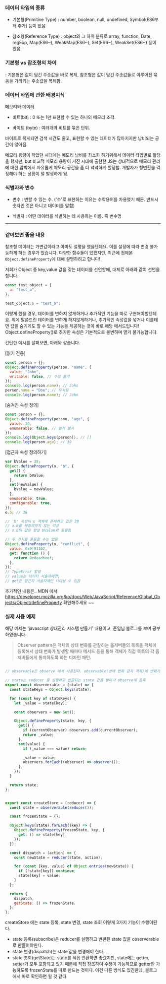 ### 데이터 타입의 종류

- 기본형(Primitive Type)
  : number, boolean, null, undefined, Symbol(ES6부터 추가) 등이 있음

- 참조형(Reference Type)
  : object와 그 하위 분류로 array, function, Date, regExp, Map(ES6~), WeakMap(ES6~), Set(ES6~), WeakSet(ES6~) 등이 있음

### 기본형 vs 참조형의 차이

: 기본형은 값이 담긴 주솟값을 바로 복제, 참조형은 값이 담긴 주솟값들로 이루어진 묶음을 가리키는 주솟값을 복제함.

### 데이터 타입에 관한 배경지식

메모리와 데이터 <br>

- 비트(bit) : 0 또는 1만 표현할 수 있는 하나의 메모리 조각.

- 바이트 (byte) : 여러개의 비트를 묶은 단위. <br>

바이트로 묶게되면 검색 시간도 줄고, 표현할 수 있는 데이터가 많아지지만 낭비되는 공간이 많아짐.

메모리 용량이 작았던 시대에는 메모리 낭비를 최소화 하기위해서 데이터 타입별로 할당을 했지만,
but 비교적 메모리 용량이 커진 시대에 출현한 JS는 상대적으로 메모리 관리에 대한 압박에서 자유롭게 메모리 공간을 좀 더 넉넉하게 할당함. 개발자가 형변환을 걱정해야 하는 상황이 덜 발생하게 됨.

### 식별자와 변수

- 변수
  : 변할 수 있는 수. ('수'로 표현하는 이유는 수학용어를 차용했기 때문. 반드시 숫자인 것은 아니고 데이터를 말함)

- 식별자
  : 어떤 데이터를 식별하는 데 사용하는 이름. 즉 변수명

---

### 같이보면 좋을 내용

참조형 데이터는 가변값이라고 아마도 설명을 했을텐데요. 이를 설정에 따라 변경 불가능하게 하는 경우가 있습니다.
다양한 함수들이 있겠지만, 최근에 접해본 `Object.defineProperty`에 대해 설명하려고 합니다!

저희가 Object 중 key,value 값을 갖는 데이터를 선언할때, 대체로 아래와 같이 선언을 합니다.

```javascript
const test_object = {
  a: "test_a",
};

test_object.b = "test_b";
```

이렇게 했을 경우, 데이터를 변하지 않게하거나 추가적인 기능을 따로 구현해야할텐데요. 위에 말씀드린 데이터를 변하게 하지않게하거나, 추가적인 속성값을 넣거나 이를테면 값을 숨기게도 할 수 있는 기능을 제공하는 것이 바로 해당 메서드입니다!
Object.defineProperty()로 추가한 속성은 기본적으로 불변하며 열거 불가능합니다.

간단한 예시를 살펴보면, 아래와 같습니다.

[읽기 전용]

```javascript
const person = {};
Object.defineProperty(person, "name", {
  value: "John",
  writable: false, // 수정 불가
});
console.log(person.name); // John
person.name = "Doe"; // 무시됨
console.log(person.name); // John
```

[숨겨진 속성 정의]

```javascript
const person = {};
Object.defineProperty(person, "age", {
  value: 30,
  enumerable: false, // 열거 불가
});
console.log(Object.keys(person)); // []
console.log(person.age); // 30
```

[접근자 속성 정의하기]

```javascript
var bValue = 38;
Object.defineProperty(o, "b", {
  get() {
    return bValue;
  },
  set(newValue) {
    bValue = newValue;
  },
  enumerable: true,
  configurable: true,
});
o.b; // 38

// 'b' 속성이 o 객체에 존재하고 값은 38
// o.b를 재정의하지 않는 이상
// o.b의 값은 항상 bValue와 동일함
```

```javascript
// 두 가지를 혼용할 수는 없음
Object.defineProperty(o, "conflict", {
  value: 0x9f91102,
  get: function () {
    return 0xdeadbeef;
  },
});
// TypeError 발생
// value는 데이터 서술자에만,
// get은 접근자 서술자에만 나타날 수 있음
```

추가적인 내용은.. MDN 에서 https://developer.mozilla.org/ko/docs/Web/JavaScript/Reference/Global_Objects/Object/defineProperty 확인해주세요 ~~

### 실제 사용 예제

해당 예제는 'javascript 상태관리 시스템 만들기' 내용이고, 준일님 블로그를 보며 공부하였습니다.

> Observer pattern은 객체의 상태 변화를 관찰하는 옵저버들의 목록을 객체에 등록해서 상태 변화가 발생할 때마다 메서드 등을 통해 객체가 직접 목록의 각 옵저버들에게 통지하도록 하는 디자인 패턴.

```javascript

// observable은 observe 에서 사용된다. observable(상태 변화 감지 객체)에 변화가 생기면, observe에 등록된 함수가 실행된다.

// state는 reducer 을 실행하고 반환되는 state 값을 받아서 observe에 등록 
export const observerable = (state) => {
  const stateKeys = Object.keys(state);

  for (const key of stateKeys) {
    let _value = state[key];

    const observers = new Set();

    Object.defineProperty(state, key, {
      get() {
        if (currentObserver) observers.add(currentObserver);
        return _value;
      },
      set(value) {
        if (_value === value) return;

        _value = value;
        observers.forEach((observer) => observer());
      },
    });
  }

  return state;
};

```

```javascript

export const createStore = (reducer) => {
  const state = observerable(reducer());

  const frozenState = {};

  Object.keys(state).forEach((key) => {
    Object.defineProperty(frozenState, key, {
      get: () => state[key],
    });
  });

  const dispatch = (action) => {
    const newState = reducer(state, action);

    for (const [key, value] of Object.entries(newState)) {
      if (!state[key]) continue;
      state[key] = value;
    }
  };

  return {
    dispatch,
    getState: () => frozenState,
  };
};

```

createStore 에는 state 등록, state 변경, state 조회 이렇게 3가지 기능이 수행이된다.
- state 등록(subscribe)은 reducer를 실행하고 반환된 state 값을 observerable로 만들어야한다.
- state 변경(dispatch)는 state 값을 변경해야 한다.
- state 조회(getState)는 state를 직접 반환하면 좋겠지만, state에는 getter, setter가 모두 포함되고 있기 때문에 직접 참조하여 수정이 가능하므로 getter만 가능하도록 frozenState를 따로 만드는 것이다. 이건 다른 방식도 있긴한데, 블로그에서 따로 확인하면 될 것 같다.
